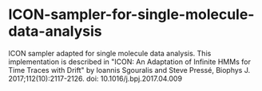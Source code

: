 # ICON-sampler-for-single-molecule-data-analysis
ICON sampler adapted for single molecule data analysis.
This implementation is described in "ICON: An Adaptation of Infinite HMMs for Time Traces with Drift" by Ioannis Sgouralis and Steve Pressé, Biophys J. 2017;112(10):2117-2126. doi: 10.1016/j.bpj.2017.04.009

